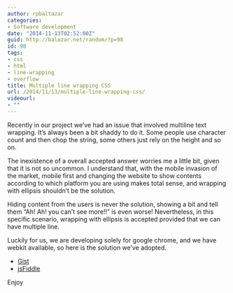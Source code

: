 ```yaml
---
author: rpbaltazar
categories:
- Software development
date: "2014-11-13T02:52:00Z"
guid: http://balazar.net/random/?p=98
id: 98
tags:
- css
- html
- line-wrapping
- overflow
title: Multiple line wrapping CSS
url: /2014/11/13/multiple-line-wrapping-css/
videourl:
- ""
---
```

Recently in our project we&#8217;ve had an issue that involved multiline text wrapping. It&#8217;s always been a bit shaddy to do it. Some people use character count and then chop the string, some others just rely on the height and so on.

The inexistence of a overall accepted answer worries me a little bit, given that it is not so uncommon.
I understand that, with the mobile invasion of the market, mobile first and changing the website to show contents according to which platform you are using makes total sense, and wrapping with ellipsis shouldn&#8217;t be the solution.

Hiding content from the users is never the solution, showing a bit and tell them &#8220;Ah! Ah! you can&#8217;t see more!!&#8221; is even worse! Nevertheless, in this specific scenario, wrapping with ellipsis is accepted provided that we can have multiple line.

Luckily for us, we are developing solely for google chrome, and we have webkit available, so here is the solution we&#8217;ve adopted.

  * <a href="https://gist.github.com/rpbaltazar/069bc1a1e81ebe9b8eb7" title="Gist" target="_blank">Gist</a>
  * <a href="http://jsfiddle.net/rpbaltazar/q9uhojps/1/" title="jsFiddle" target="_blank">jsFiddle</a>

Enjoy
